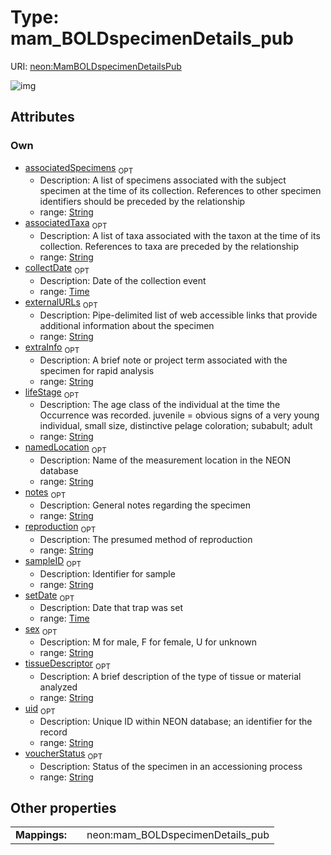 
# Type: mam_BOLDspecimenDetails_pub




URI: [neon:MamBOLDspecimenDetailsPub](https://data.neonscience.org/MamBOLDspecimenDetailsPub)


![img](http://yuml.me/diagram/nofunky;dir:TB/class/[MamBOLDspecimenDetailsPub&#124;uid:string%20%3F;sex:string%20%3F;lifeStage:string%20%3F;sampleID:string%20%3F;setDate:time%20%3F;collectDate:time%20%3F;namedLocation:string%20%3F;associatedSpecimens:string%20%3F;associatedTaxa:string%20%3F;externalURLs:string%20%3F;reproduction:string%20%3F;extraInfo:string%20%3F;notes:string%20%3F;tissueDescriptor:string%20%3F;voucherStatus:string%20%3F])

## Attributes


### Own

 * [associatedSpecimens](associatedSpecimens.md)  <sub>OPT</sub>
    * Description: A list of specimens associated with the subject specimen at the time of its collection. References to other specimen identifiers should be preceded by the relationship
    * range: [String](types/String.md)
 * [associatedTaxa](associatedTaxa.md)  <sub>OPT</sub>
    * Description: A list of taxa associated with the taxon at the time of its collection. References to taxa are preceded by the relationship
    * range: [String](types/String.md)
 * [collectDate](collectDate.md)  <sub>OPT</sub>
    * Description: Date of the collection event
    * range: [Time](types/Time.md)
 * [externalURLs](externalURLs.md)  <sub>OPT</sub>
    * Description: Pipe-delimited list of web accessible links that provide additional information about the specimen
    * range: [String](types/String.md)
 * [extraInfo](extraInfo.md)  <sub>OPT</sub>
    * Description: A brief note or project term associated with the specimen for rapid analysis
    * range: [String](types/String.md)
 * [lifeStage](lifeStage.md)  <sub>OPT</sub>
    * Description: The age class of the individual at the time the Occurrence was recorded. juvenile = obvious signs of a very young individual, small size, distinctive pelage coloration; subabult; adult
    * range: [String](types/String.md)
 * [namedLocation](namedLocation.md)  <sub>OPT</sub>
    * Description: Name of the measurement location in the NEON database
    * range: [String](types/String.md)
 * [notes](notes.md)  <sub>OPT</sub>
    * Description: General notes regarding the specimen
    * range: [String](types/String.md)
 * [reproduction](reproduction.md)  <sub>OPT</sub>
    * Description: The presumed method of reproduction
    * range: [String](types/String.md)
 * [sampleID](sampleID.md)  <sub>OPT</sub>
    * Description: Identifier for sample
    * range: [String](types/String.md)
 * [setDate](setDate.md)  <sub>OPT</sub>
    * Description: Date that trap was set
    * range: [Time](types/Time.md)
 * [sex](sex.md)  <sub>OPT</sub>
    * Description: M for male, F for female, U for unknown
    * range: [String](types/String.md)
 * [tissueDescriptor](tissueDescriptor.md)  <sub>OPT</sub>
    * Description: A brief description of the type of tissue or material analyzed
    * range: [String](types/String.md)
 * [uid](uid.md)  <sub>OPT</sub>
    * Description: Unique ID within NEON database; an identifier for the record
    * range: [String](types/String.md)
 * [voucherStatus](voucherStatus.md)  <sub>OPT</sub>
    * Description: Status of the specimen in an accessioning process
    * range: [String](types/String.md)

## Other properties

|  |  |  |
| --- | --- | --- |
| **Mappings:** | | neon:mam_BOLDspecimenDetails_pub |

